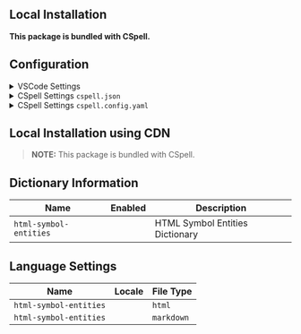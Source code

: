 ## Local Installation

**This package is bundled with CSpell.**

## Configuration

<details>
<summary>VSCode Settings</summary>

Add the following to your VSCode settings:

**`.vscode/settings.json`**

```jsonc
{
  "cSpell.dictionaries": ["html-symbol-entities"],
}
```

</details>

<details>
<summary>CSpell Settings <code>cspell.json</code></summary>

**`cspell.json`**

```jsonc
{
  "dictionaries": ["html-symbol-entities"],
}
```

</details>

<details>
<summary>CSpell Settings <code>cspell.config.yaml</code></summary>

**`cspell.config.yaml`**

```yaml
dictionaries:
  - html-symbol-entities
```

</details>

## Local Installation using CDN

> **NOTE:** This package is bundled with CSpell.

## Dictionary Information

| Name                   | Enabled | Description                     |
| ---------------------- | ------- | ------------------------------- |
| `html-symbol-entities` |         | HTML Symbol Entities Dictionary |

## Language Settings

| Name                   | Locale | File Type  |
| ---------------------- | ------ | ---------- |
| `html-symbol-entities` |        | `html`     |
| `html-symbol-entities` |        | `markdown` |
